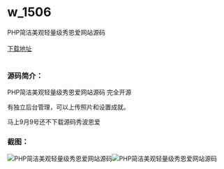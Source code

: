 # w_1506
PHP简洁美观轻量级秀恩爱网站源码
<br/></br>
[下载地址](https://www.uuid2.com/1506.html "下载地址")
<br/></br>
<h3>源码简介：</h3>
<p>PHP简洁美观轻量级秀恩爱网站源码 完全开源<p>
<p>有独立后台管理，可以上传照片和设置成就。<p>
<p>马上9月9号还不下载源码秀波恩爱<p>
<h3>截图：</h3>
<img src="https://www.uuid2.com/wp-content/uploads/img/202109/6f571c6905.jpg" alt="PHP简洁美观轻量级秀恩爱网站源码"><img src="https://www.uuid2.com/wp-content/uploads/img/202109/6f571c6804.jpg" alt="PHP简洁美观轻量级秀恩爱网站源码">
